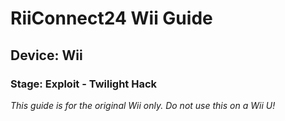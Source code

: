 # RiiConnect24 Wii Guide
## Device: Wii
### Stage: Exploit - Twilight Hack

<i class="notice-danger">This guide is for the original Wii only. Do not use this on a Wii U!</i>